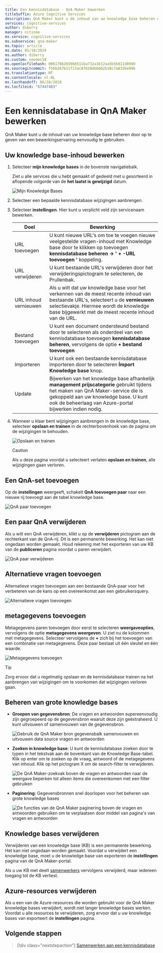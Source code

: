```yaml
---
title: Een kennisdatabase - QnA Maker bewerken
titleSuffix: Azure Cognitive Services
description: QnA Maker kunt u de inhoud van uw knowledge base beheren door op te geven van een bewerkingservaring eenvoudig te gebruiken.
services: cognitive-services
author: diberry
manager: nitinme
ms.service: cognitive-services
ms.subservice: qna-maker
ms.topic: article
ms.date: 05/10/2019
ms.author: diberry
ms.custom: seodec18
ms.openlocfilehash: 006170b2030b6511ba732a1b12aa5b5b811d8900
ms.sourcegitcommit: f56b267b11f23ac8f6284bb662b38c7a8336e99b
ms.translationtype: MT
ms.contentlocale: nl-NL
ms.lasthandoff: 06/28/2019
ms.locfileid: "67447483"
---
```

# <a name="edit-a-knowledge-base-in-qna-maker"></a>Een kennisdatabase in QnA Maker bewerken

QnA Maker kunt u de inhoud van uw knowledge base beheren door op te geven van een bewerkingservaring eenvoudig te gebruiken.

<a name="add-datasource"></a>

## <a name="edit-your-knowledge-base-content"></a>Uw knowledge base-inhoud bewerken

1.  Selecteer **mijn knowledge bases** in de bovenste navigatiebalk. 

    Ziet u alle services die u hebt gemaakt of gedeeld met u gesorteerd in aflopende volgorde van de **het laatst is gewijzigd** datum.

    ![Mijn Knowledge Bases](../media/qnamaker-how-to-edit-kb/my-kbs.png)

1. Selecteer een bepaalde kennisdatabase wijzigingen aanbrengen.
 
1. Selecteer **instellingen**. Hier kunt u verplicht veld zijn servicenaam bewerken.
  
    |Doel|Bewerking|
    |--|--|
    |URL toevoegen|U kunt nieuwe URL's om toe te voegen nieuwe veelgestelde vragen-inhoud met Knowledge base door te klikken op toevoegen **kennisdatabase beheren -> ' + -URL toevoegen '** koppeling.|
    |URL verwijderen|U kunt bestaande URL's verwijderen door het verwijderingspictogram te selecteren, de Prullenbak.|
    |URL inhoud vernieuwen|Als u wilt dat uw knowledge base voor het verkennen van de meest recente inhoud van bestaande URL's, selecteert u de **vernieuwen** selectievakje. Hiermee wordt de knowledge base bijgewerkt met de meest recente inhoud van de URL.|
    |Bestand toevoegen|U kunt een document ondersteund bestand door te selecteren als onderdeel van een kennisdatabase toevoegen **kennisdatabase beheren**, vervolgens de optie **+ bestand toevoegen**|
    |Importeren|U kunt ook een bestaande kennisdatabase importeren door te selecteren **Ímport Knowledge base** knop. |
    |Update|Bijwerken van het knowledge base afhankelijk **management prijscategorie** gebruikt tijdens het maken van QnA Maker-service die is gekoppeld aan uw knowledge base. U kunt ook de beheerlaag van Azure-portal bijwerken indien nodig.

1. Wanneer u klaar bent wijzigingen aanbrengen in de knowledge base, selecteer **opslaan en trainen** in de rechterbovenhoek van de pagina om de wijzigingen te behouden.    

    ![Opslaan en trainen](../media/qnamaker-how-to-edit-kb/save-and-train.png)

    >[!CAUTION]
    >Als u deze pagina voordat u selecteert verlaten **opslaan en trainen**, alle wijzigingen gaan verloren.

## <a name="add-a-qna-pair"></a>Een QnA-set toevoegen

Op de **instellingen** weergeeft, schakelt **QnA toevoegen paar** naar een nieuwe rij toevoegt aan de tabel knowledge base.

![QnA paar toevoegen](../media/qnamaker-how-to-edit-kb/add-qnapair.png)

## <a name="delete-a-qna-pair"></a>Een paar QnA verwijderen

Als u wilt een QnA verwijderen, klikt u op de **verwijderen** pictogram aan de rechterkant van de QnA-rij. Dit is een permanente bewerking. Het kan niet ongedaan worden gemaakt. Houd rekening met het exporteren van uw KB van de **publiceren** pagina voordat u paren verwijdert. 

![QnA paar verwijderen](../media/qnamaker-how-to-edit-kb/delete-qnapair.png)

## <a name="add-alternate-questions"></a>Alternatieve vragen toevoegen

Alternatieve vragen toevoegen aan een bestaande QnA-paar voor het verbeteren van de kans op een overeenkomst aan een gebruikersquery.

![Alternatieve vragen toevoegen](../media/qnamaker-how-to-edit-kb/add-alternate-question.png)

## <a name="add-metadata"></a>metagegevens toevoegen

Metagegevens paren toevoegen door eerst te selecteren **weergaveopties**, vervolgens de optie **metagegevens weergeven**. U ziet nu de kolommen met metagegevens. Selecteer vervolgens de **+** zich bij het toevoegen van een combinatie van metagegevens. Deze paar bestaat uit één sleutel en één waarde.

![Metagegevens toevoegen](../media/qnamaker-how-to-edit-kb/add-metadata.png)

> [!TIP]
> Zorg ervoor dat u regelmatig opslaan en de kennisdatabase trainen na het aanbrengen van wijzigingen om te voorkomen dat wijzigingen verloren gaan.

## <a name="manage-large-knowledge-bases"></a>Beheren van grote knowledge bases

* **Groepen van gegevensbron**: De vragen en antwoorden supereenvoudig zijn gegroepeerd op de gegevensbron waaruit deze zijn geëxtraheerd. U kunt uitvouwen of samenvouwen van de gegevensbron.

    ![Gebruik de QnA Maker bron gegevensbalk samenvouwen en uitvouwen data source vragen en antwoorden](../media/qnamaker-how-to-edit-kb/data-source-grouping.png)

* **Zoeken in knowledge base**: U kunt de kennisdatabase zoeken door te typen in het tekstvak aan de bovenkant van de Knowledge Base-tabel. Klik op enter om te zoeken op de vraag, antwoord of de metagegevens van inhoud. Klik op het pictogram X om de search-filter te verwijderen.

    ![De QnA Maker-zoekvak boven de vragen en antwoorden naar de weergave beperken tot alleen items die overeenkomen met een filter gebruiken](../media/qnamaker-how-to-edit-kb/search-paginate-group.png)

* **Paginering**: Gegevensbronnen snel doorlopen voor het beheren van grote knowledge bases

    ![De functies van de QnA Maker paginering boven de vragen en antwoorden gebruiken om te verplaatsen door middel van pagina's van vragen en antwoorden](../media/qnamaker-how-to-edit-kb/pagination.png)

## <a name="delete-knowledge-bases"></a>Knowledge bases verwijderen

Verwijderen van een knowledge base (KB) is een permanente bewerking. Het kan niet ongedaan worden gemaakt. Voordat u verwijdert een knowledge base, moet u de knowledge base van exporteren de **instellingen** pagina van de QnA Maker-portal. 

Als u uw KB met deelt [samenwerkers](collaborate-knowledge-base.md) vervolgens verwijderd, maar iedereen toegang tot de KB verliest. 

## <a name="delete-azure-resources"></a>Azure-resources verwijderen 

Als u een van de Azure-resources die worden gebruikt voor de QnA Maker knowledge bases verwijdert, wordt niet langer knowledge bases werken. Voordat u alle resources te verwijderen, zorg ervoor dat u uw knowledge bases van exporteert de **instellingen** pagina. 

## <a name="next-steps"></a>Volgende stappen

> [!div class="nextstepaction"]
> [Samenwerken aan een kennisdatabase](./collaborate-knowledge-base.md)
